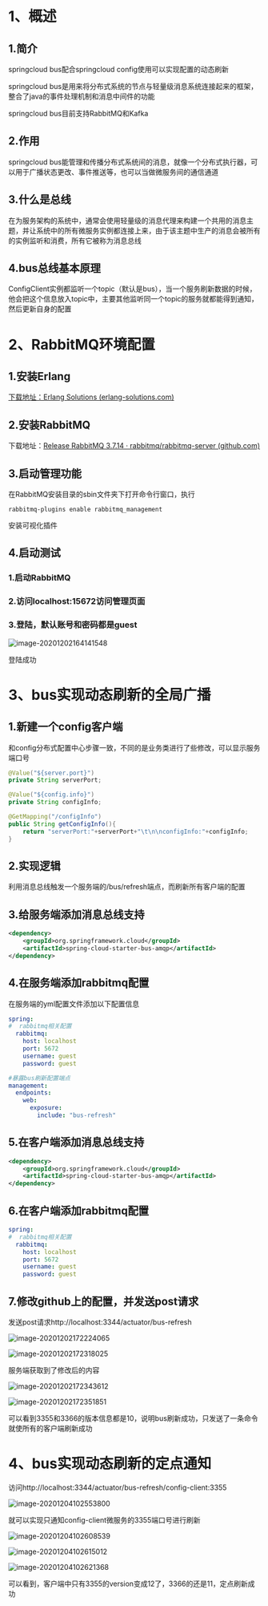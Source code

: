 # 1、概述

## 1.简介

springcloud bus配合springcloud config使用可以实现配置的动态刷新

springcloud bus是用来将分布式系统的节点与轻量级消息系统连接起来的框架，整合了java的事件处理机制和消息中间件的功能

springcloud bus目前支持RabbitMQ和Kafka

## 2.作用

springcloud bus能管理和传播分布式系统间的消息，就像一个分布式执行器，可以用于广播状态更改、事件推送等，也可以当做微服务间的通信通道

## 3.什么是总线

在为服务架构的系统中，通常会使用轻量级的消息代理来构建一个共用的消息主题，并让系统中的所有微服务实例都连接上来，由于该主题中生产的消息会被所有的实例监听和消费，所有它被称为消息总线

## 4.bus总线基本原理

ConfigClient实例都监听一个topic（默认是bus），当一个服务刷新数据的时候，他会把这个信息放入topic中，主要其他监听同一个topic的服务就都能得到通知，然后更新自身的配置

# 2、RabbitMQ环境配置

## 1.安装Erlang

[下载地址：Erlang Solutions (erlang-solutions.com)](https://www.erlang-solutions.com/resources/download.html)

## 2.安装RabbitMQ

下载地址：[Release RabbitMQ 3.7.14 · rabbitmq/rabbitmq-server (github.com)](https://github.com/rabbitmq/rabbitmq-server/releases/tag/v3.7.14)

## 3.启动管理功能

在RabbitMQ安装目录的sbin文件夹下打开命令行窗口，执行

```shell
rabbitmq-plugins enable rabbitmq_management
```

安装可视化插件

## 4.启动测试

### 1.启动RabbitMQ

### 2.访问localhost:15672访问管理页面

### 3.登陆，默认账号和密码都是guest

![image-20201202164141548](https://raw.githubusercontent.com/Dungeon-Governor/images/master/img/image-20201202164141548.png)

登陆成功

# 3、bus实现动态刷新的全局广播

## 1.新建一个config客户端

和config分布式配置中心步骤一致，不同的是业务类进行了些修改，可以显示服务端口号

```java
@Value("${server.port}")
private String serverPort;

@Value("${config.info}")
private String configInfo;

@GetMapping("/configInfo")
public String getConfigInfo(){
    return "serverPort:"+serverPort+"\t\n\nconfigInfo:"+configInfo;
}
```

## 2.实现逻辑

利用消息总线触发一个服务端的/bus/refresh端点，而刷新所有客户端的配置

## 3.给服务端添加消息总线支持

```xml
<dependency>
    <groupId>org.springframework.cloud</groupId>
    <artifactId>spring-cloud-starter-bus-amqp</artifactId>
</dependency>
```

## 4.在服务端添加rabbitmq配置

在服务端的yml配置文件添加以下配置信息

```yml
spring:
#  rabbitmq相关配置
  rabbitmq:
    host: localhost
    port: 5672
    username: guest
    password: guest

#暴露bus刷新配置端点
management:
  endpoints:
    web:
      exposure:
        include: "bus-refresh"
```

## 5.在客户端添加消息总线支持

```xml
<dependency>
    <groupId>org.springframework.cloud</groupId>
    <artifactId>spring-cloud-starter-bus-amqp</artifactId>
</dependency>
```

## 6.在客户端添加rabbitmq配置

```yml
spring:
#  rabbitmq相关配置
  rabbitmq:
    host: localhost
    port: 5672
    username: guest
    password: guest
```

## 7.修改github上的配置，并发送post请求

发送post请求http://localhost:3344/actuator/bus-refresh

![image-20201202172224065](https://raw.githubusercontent.com/Dungeon-Governor/images/master/img/image-20201202172224065.png)

![image-20201202172318025](https://raw.githubusercontent.com/Dungeon-Governor/images/master/img/image-20201202172318025.png)

服务端获取到了修改后的内容

![image-20201202172343612](https://raw.githubusercontent.com/Dungeon-Governor/images/master/img/image-20201202172343612.png)

![image-20201202172351851](https://raw.githubusercontent.com/Dungeon-Governor/images/master/img/image-20201202172351851.png)

可以看到3355和3366的版本信息都是10，说明bus刷新成功，只发送了一条命令就使所有的客户端刷新成功

# 4、bus实现动态刷新的定点通知

访问http://localhost:3344/actuator/bus-refresh/config-client:3355

![image-20201204102553800](https://raw.githubusercontent.com/Dungeon-Governor/images/master/img/image-20201204102553800.png)

就可以实现只通知config-client微服务的3355端口号进行刷新

![image-20201204102608539](https://raw.githubusercontent.com/Dungeon-Governor/images/master/img/image-20201204102608539.png)

![image-20201204102615012](https://raw.githubusercontent.com/Dungeon-Governor/images/master/img/image-20201204102615012.png)

![image-20201204102621368](https://raw.githubusercontent.com/Dungeon-Governor/images/master/img/image-20201204102621368.png)

可以看到，客户端中只有3355的version变成12了，3366的还是11，定点刷新成功